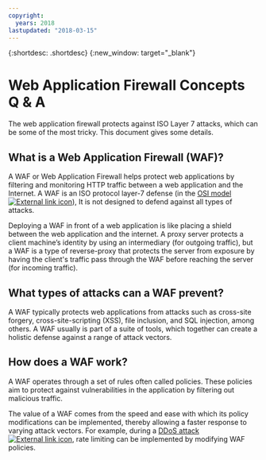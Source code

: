 ```yaml
---
copyright:
  years: 2018
lastupdated: "2018-03-15"
---
```


{:shortdesc: .shortdesc}
{:new_window: target="_blank"}

# Web Application Firewall Concepts Q & A

The web application firewall protects against ISO Layer 7 attacks, which can be some of the most tricky. This document gives some details.

## What is a Web Application Firewall (WAF)?
A WAF or Web Application Firewall helps protect web applications by filtering and monitoring HTTP traffic between a web application and the Internet. A WAF is an ISO protocol layer-7 defense (in the [OSI model ![External link icon](../../icons/launch-glyph.svg "External link icon")](https://en.wikipedia.org/wiki/OSI_model)), It is not designed to defend against all types of attacks. 

Deploying a WAF in front of a web application is like placing a shield between the web application and the internet. A proxy server protects a client machine’s identity by using an intermediary (for outgoing traffic), but a WAF is a type of reverse-proxy that protects the server from exposure by having the client's traffic pass through the WAF before reaching the server (for incoming traffic).

## What types of attacks can a WAF prevent?
A WAF typically protects web applications from attacks such as cross-site forgery, cross-site-scripting (XSS), file inclusion, and SQL injection, among others. A WAF usually is part of a suite of tools, which together can create a holistic defense against a range of attack vectors.

## How does a WAF work?

A WAF operates through a set of rules often called policies. These policies aim to protect against vulnerabilities in the application by filtering out malicious traffic. 

The value of a WAF comes from the speed and ease with which its policy modifications can be implemented, thereby allowing a faster response to varying attack vectors. For example, during a [DDoS attack ![External link icon](../../icons/launch-glyph.svg "External link icon")](https://en.wikipedia.org/wiki/Denial-of-service_attack), rate limiting can be implemented by modifying WAF policies.
